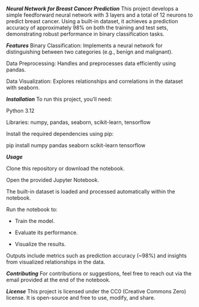 ***Neural Network for Breast Cancer Prediction***
This project develops a simple feedforward neural network with 3 layers and a total of 12 neurons to predict breast cancer. Using a built-in dataset, it achieves a prediction accuracy of approximately 98% on both the training and test sets, demonstrating robust performance in binary classification tasks.

***Features***
Binary Classification: Implements a neural network for distinguishing between two categories (e.g., benign and malignant).

Data Preprocessing: Handles and preprocesses data efficiently using pandas.

Data Visualization: Explores relationships and correlations in the dataset with seaborn.

***Installation***
To run this project, you’ll need:

Python 3.12

Libraries: numpy, pandas, seaborn, scikit-learn, tensorflow

Install the required dependencies using pip:

pip install numpy pandas seaborn scikit-learn tensorflow

***Usage***

Clone this repository or download the notebook.

Open the provided Jupyter Notebook.

The built-in dataset is loaded and processed automatically within the notebook.

Run the notebook to:

- Train the model.

- Evaluate its performance.

- Visualize the results.

Outputs include metrics such as prediction accuracy (~98%) and insights from visualized relationships in the data.

***Contributing***
For contributions or suggestions, feel free to reach out via the email provided at the end of the notebook.

***License***
This project is licensed under the CC0 (Creative Commons Zero) license. It is open-source and free to use, modify, and share.
